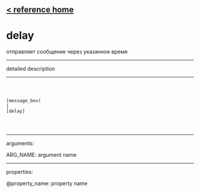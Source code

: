 [< reference home](ceammc_lib.html)
---

# delay


отправляет сообщение через указанное время

---

detailed description
<br>


---


```



[message_box(                                 
|
[delay]


            
```

---
arguments:

ARG_NAME: argument name<br>

---
properties:

@property_name: property name<br>

